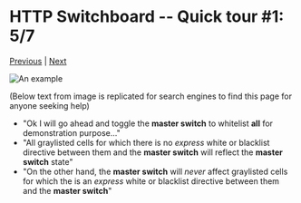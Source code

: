 # HTTP Switchboard -- Quick tour #1: 5/7

[Previous](Quick-tour-%231%3A-4-of-7) | [Next](Quick-tour-%231%3A-6-of-7)

![An example](https://raw.github.com/gorhill/httpswitchboard/master/doc/img/quicktour-001-e.jpg)

(Below text from image is replicated for search engines to find this page for anyone seeking help)
- "Ok I will go ahead and toggle the **master switch** to whitelist **all** for demonstration purpose..."
- "All graylisted cells for which there is no *express* white or blacklist directive between them and the **master switch** will reflect the **master switch** state"
- "On the other hand, the **master switch** will *never* affect graylisted cells for which the is an *express* white or blacklist directive between them and the **master switch**"